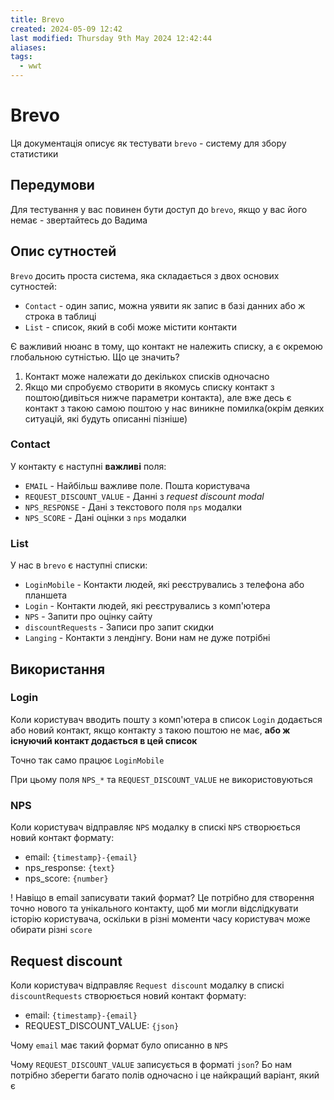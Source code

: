 ```yaml
---
title: Brevo
created: 2024-05-09 12:42
last modified: Thursday 9th May 2024 12:42:44
aliases: 
tags:
  - wwt
---
```

# Brevo

Ця документація описує як тестувати `brevo` - систему для збору статистики

## Передумови

Для тестування у вас повинен бути доступ до `brevo`, якщо у вас його немає - звертайтесь до Вадима

## Опис сутностей

`Brevo` досить проста система, яка складається з двох основих сутностей:
- `Contact` - один запис, можна уявити як запис в базі данних або ж строка в таблиці
- `List` - список, який в собі може містити контакти

Є важливий нюанс в тому, що контакт не належить списку, а є окремою глобальною сутністью. Що це значить?
1. Контакт може належати до декількох списків одночасно
2. Якщо ми спробуємо створити в якомусь списку контакт з поштою(дивіться нижче параметри контакта), але вже десь є контакт з такою самою поштою у нас виникне помилка(окрім деяких ситуацій, які будуть описанні пізніше)

### Contact

У контакту є наступні **важливі** поля:
- `EMAIL` - Найбільш важливе поле. Пошта користувача
- `REQUEST_DISCOUNT_VALUE` - Данні з *request discount modal*
- `NPS_RESPONSE` - Дані з текстового поля `nps` модалки
- `NPS_SCORE` - Дані оцінки з `nps` модалки

### List

У нас в `brevo` є наступні списки:
- `LoginMobile` - Контакти людей, які реєструвались з телефона або планшета
- `Login` - Контакти людей, які реєструвались з комп'ютера
- `NPS` - Запити про оцінку сайту
- `discountRequests` - Записи про запит скидки
- `Langing` - Контакти з лендінгу. Вони нам не дуже потрібні

## Використання

### Login

Коли користувач вводить пошту з комп'ютера в список `Login` додається або новий контакт, якщо контакту з такою поштою не має, **або ж існуючий контакт додається в цей список**

Точно так само працює `LoginMobile`

При цьому поля `NPS_*` та `REQUEST_DISCOUNT_VALUE` не використовуються

### NPS

Коли користувач відправляє `NPS` модалку в спискі `NPS` створюється новий контакт формату:
- email: `{timestamp}-{email}` 
- nps_response: `{text}`
- nps_score: `{number}`

! Навіщо в email записувати такий формат? Це потрібно для створення точно нового та унікального контакту, щоб ми могли відслідкувати історію користувача, оскільки в різні моменти часу користувач може обирати різні `score`

## Request discount

Коли користувач відправляє `Request discount` модалку в спискі `discountRequests` створюється новий контакт формату:
- email: `{timestamp}-{email}` 
- REQUEST_DISCOUNT_VALUE: `{json}`

Чому `email` має такий формат було описанно в `NPS`

Чому `REQUEST_DISCOUNT_VALUE` записується в форматі `json`? Бо нам потрібно зберегти багато полів одночасно і це найкращий варіант, який є
